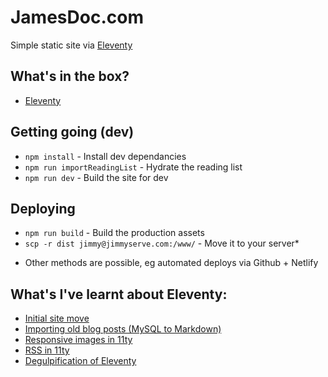 # JamesDoc.com

Simple static site via [Eleventy](https://www.11ty.io)

## What's in the box?

- [Eleventy](https://www.11ty.io)

## Getting going (dev)

- `npm install` - Install dev dependancies
- `npm run importReadingList` - Hydrate the reading list
- `npm run dev` - Build the site for dev

## Deploying

- `npm run build` - Build the production assets
- `scp -r dist jimmy@jimmyserve.com:/www/` - Move it to your server\*

* Other methods are possible, eg automated deploys via Github + Netlify

## What's I've learnt about Eleventy:

- [Initial site move](https://jamesdoc.com/blog/2018/11ty/)
- [Importing old blog posts (MySQL to Markdown)](https://jamesdoc.com/blog/2018/importing-old-posts/)
- [Responsive images in 11ty](https://jamesdoc.com/blog/2018/rwd-img-11ty/)
- [RSS in 11ty](https://jamesdoc.com/blog/2019/adding-rss/)
- [Degulpification of Eleventy](https://jamesdoc.com/blog/2020/degulpification/)
